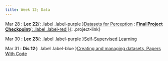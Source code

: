 ```yaml
---
title: Week 12; Data
---
```


Mar 28
: **Lec 22**{: .label .label-purple }[Datasets for Perception](#)
: [**Final Project Checkpoint**{: .label .label-red }](/projects/#final-project){: .project-link}

Mar 30
: **Lec 23**{: .label .label-purple }[Self-Supervised Learning](#)
  <!-- : [Solution](#) -->

Mar 31
: **Dis 12**{: .label .label-blue }[Creating and managing datasets, Papers With Code](#)
